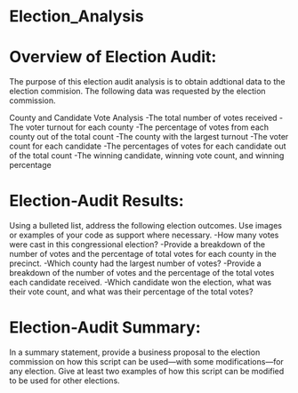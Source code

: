 # Election_Analysis

# Overview of Election Audit: 
The purpose of this election audit analysis is to obtain addtional data to the election commision. The following data was requested by the election commission.

County and Candidate Vote Analysis
-The total number of votes received
-The voter turnout for each county
-The percentage of votes from each county out of the total count
-The county with the largest turnout
-The voter count for each candidate
-The percentages of votes for each candidate out of the total count
-The winning candidate, winning vote count, and winning percentage


# Election-Audit Results: 
Using a bulleted list, address the following election outcomes. Use images or examples of your code as support where necessary.
-How many votes were cast in this congressional election?
-Provide a breakdown of the number of votes and the percentage of total votes for each county in the precinct.
-Which county had the largest number of votes?
-Provide a breakdown of the number of votes and the percentage of the total votes each candidate received.
-Which candidate won the election, what was their vote count, and what was their percentage of the total votes?


# Election-Audit Summary:
In a summary statement, provide a business proposal to the election commission on how this script can be used—with some modifications—for any election. Give at least two examples of how this script can be modified to be used for other elections.
